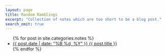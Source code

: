 ```yaml
---
layout: page
title: Random Ramblings
excerpt: "Collection of notes which are too short to be a blog post."
search_omit: true
---
```


<ul class="post-list">
{% for post in site.categories.notes %} 
  <li>
  	<article>
  		<a href="{{ site.url }}{{ post.url }}"> 
  			<span class="entry-date">
  				<time datetime="{{ post.date | date_to_xmlschema }}">{{ post.date | date: "%B %d, %Y" }}
  				</time>
  			</span>
  			{{ post.title }}
  		</a>
  	</article>
  </li>
{% endfor %}
</ul>
